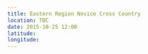 ```yaml
---
title: Eastern Region Novice Cross Country
location: TBC
date: 2015-10-25 12:00
latitude: 
longitude: 
---
```

